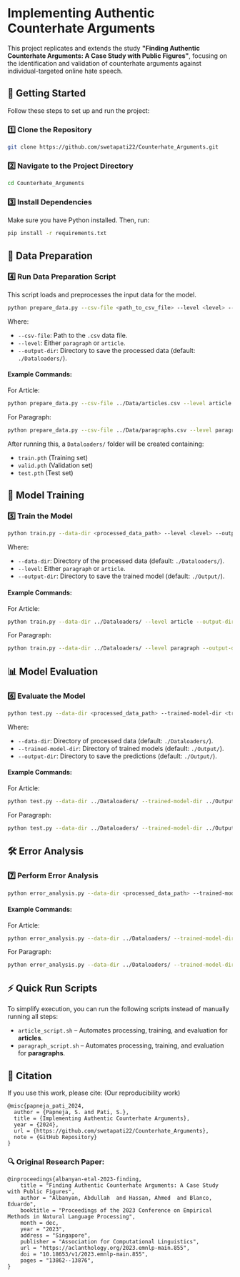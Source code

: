 # Implementing Authentic Counterhate Arguments

This project replicates and extends the study **"Finding Authentic Counterhate Arguments: A Case Study with Public Figures"**, focusing on the identification and validation of counterhate arguments against individual-targeted online hate speech.

## 🚀 Getting Started

Follow these steps to set up and run the project:

### **1️⃣ Clone the Repository**
```sh
git clone https://github.com/swetapati22/Counterhate_Arguments.git
```

### **2️⃣ Navigate to the Project Directory**
```sh
cd Counterhate_Arguments
```

### **3️⃣ Install Dependencies**
Make sure you have Python installed. Then, run:
```sh
pip install -r requirements.txt
```

## 🔄 Data Preparation

### **4️⃣ Run Data Preparation Script**
This script loads and preprocesses the input data for the model.
```sh
python prepare_data.py --csv-file <path_to_csv_file> --level <level> --output-dir <output_directory>
```
Where:
- `--csv-file`: Path to the `.csv` data file.
- `--level`: Either `paragraph` or `article`.
- `--output-dir`: Directory to save the processed data (default: `./Dataloaders/`).

#### **Example Commands:**
For Article:
```sh
python prepare_data.py --csv-file ../Data/articles.csv --level article --output-dir ../Dataloaders/
```
For Paragraph:
```sh
python prepare_data.py --csv-file ../Data/paragraphs.csv --level paragraph --output-dir ../Dataloaders/
```

After running this, a `Dataloaders/` folder will be created containing:
- `train.pth` (Training set)
- `valid.pth` (Validation set)
- `test.pth` (Test set)

## 🎯 Model Training

### **5️⃣ Train the Model**
```sh
python train.py --data-dir <processed_data_path> --level <level> --output-dir <output_path>
```
Where:
- `--data-dir`: Directory of the processed data (default: `./Dataloaders/`).
- `--level`: Either `paragraph` or `article`.
- `--output-dir`: Directory to save the trained model (default: `./Output/`).

#### **Example Commands:**
For Article:
```sh
python train.py --data-dir ../Dataloaders/ --level article --output-dir ../Output/
```
For Paragraph:
```sh
python train.py --data-dir ../Dataloaders/ --level paragraph --output-dir ../Output/
```

## 📊 Model Evaluation

### **6️⃣ Evaluate the Model**
```sh
python test.py --data-dir <processed_data_path> --trained-model-dir <trained_model_path> --output-dir <output_path>
```
Where:
- `--data-dir`: Directory of processed data (default: `./Dataloaders/`).
- `--trained-model-dir`: Directory of trained models (default: `./Output/`).
- `--output-dir`: Directory to save the predictions (default: `./Output/`).

#### **Example Commands:**
For Article:
```sh
python test.py --data-dir ../Dataloaders/ --trained-model-dir ../Output/ --output-dir ../Output/
```
For Paragraph:
```sh
python test.py --data-dir ../Dataloaders/ --trained-model-dir ../Output/ --output-dir ../Output/
```

## 🛠 Error Analysis

### **7️⃣ Perform Error Analysis**
```sh
python error_analysis.py --data-dir <processed_data_path> --trained-model-dir <trained_model_path> --output-dir <output_path>
```
#### **Example Commands:**
For Article:
```sh
python error_analysis.py --data-dir ../Dataloaders/ --trained-model-dir ../Output/ --output-dir ../Output/
```
For Paragraph:
```sh
python error_analysis.py --data-dir ../Dataloaders/ --trained-model-dir ../Output/ --output-dir ../Output/
```

## ⚡ Quick Run Scripts
To simplify execution, you can run the following scripts instead of manually running all steps:
- `article_script.sh` – Automates processing, training, and evaluation for **articles**.
- `paragraph_script.sh` – Automates processing, training, and evaluation for **paragraphs**.

## 📜 Citation
If you use this work, please cite: (Our reproducibility work)
```
@misc{papneja_pati_2024,
  author = {Papneja, S. and Pati, S.},
  title = {Implementing Authentic Counterhate Arguments},
  year = {2024},
  url = {https://github.com/swetapati22/Counterhate_Arguments},
  note = {GitHub Repository}
}
```

### **🔍 Original Research Paper:**
```
@inproceedings{albanyan-etal-2023-finding,
    title = "Finding Authentic Counterhate Arguments: A Case Study with Public Figures",
    author = "Albanyan, Abdullah  and Hassan, Ahmed  and Blanco, Eduardo",
    booktitle = "Proceedings of the 2023 Conference on Empirical Methods in Natural Language Processing",
    month = dec,
    year = "2023",
    address = "Singapore",
    publisher = "Association for Computational Linguistics",
    url = "https://aclanthology.org/2023.emnlp-main.855",
    doi = "10.18653/v1/2023.emnlp-main.855",
    pages = "13862--13876",
}
```
